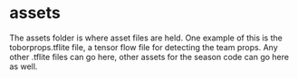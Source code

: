 # assets
The assets folder is where asset files are held. One example of this is the toborprops.tflite file, a tensor flow file for detecting the team props. Any other .tflite files can go here, other assets for the season code can go here as well.